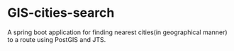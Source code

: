 # GIS-cities-search
A spring boot application for finding nearest cities(in geographical manner) to a route using PostGIS and JTS.
